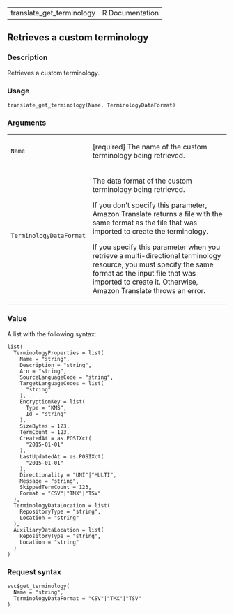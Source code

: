 <table style="width: 100%;">
<tbody>
<tr class="odd">
<td>translate_get_terminology</td>
<td style="text-align: right;">R Documentation</td>
</tr>
</tbody>
</table>

## Retrieves a custom terminology

### Description

Retrieves a custom terminology.

### Usage

    translate_get_terminology(Name, TerminologyDataFormat)

### Arguments

<table>
<colgroup>
<col style="width: 35%" />
<col style="width: 65%" />
</colgroup>
<tbody>
<tr class="odd">
<td><code id="translate_get_terminology_:_Name">Name</code></td>
<td><p>[required] The name of the custom terminology being
retrieved.</p></td>
</tr>
<tr class="even">
<td><code
id="translate_get_terminology_:_TerminologyDataFormat">TerminologyDataFormat</code></td>
<td><p>The data format of the custom terminology being retrieved.</p>
<p>If you don't specify this parameter, Amazon Translate returns a file
with the same format as the file that was imported to create the
terminology.</p>
<p>If you specify this parameter when you retrieve a multi-directional
terminology resource, you must specify the same format as the input file
that was imported to create it. Otherwise, Amazon Translate throws an
error.</p></td>
</tr>
</tbody>
</table>

### Value

A list with the following syntax:

    list(
      TerminologyProperties = list(
        Name = "string",
        Description = "string",
        Arn = "string",
        SourceLanguageCode = "string",
        TargetLanguageCodes = list(
          "string"
        ),
        EncryptionKey = list(
          Type = "KMS",
          Id = "string"
        ),
        SizeBytes = 123,
        TermCount = 123,
        CreatedAt = as.POSIXct(
          "2015-01-01"
        ),
        LastUpdatedAt = as.POSIXct(
          "2015-01-01"
        ),
        Directionality = "UNI"|"MULTI",
        Message = "string",
        SkippedTermCount = 123,
        Format = "CSV"|"TMX"|"TSV"
      ),
      TerminologyDataLocation = list(
        RepositoryType = "string",
        Location = "string"
      ),
      AuxiliaryDataLocation = list(
        RepositoryType = "string",
        Location = "string"
      )
    )

### Request syntax

    svc$get_terminology(
      Name = "string",
      TerminologyDataFormat = "CSV"|"TMX"|"TSV"
    )
